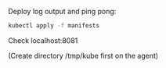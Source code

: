 Deploy log output and ping pong:
```sh
kubectl apply -f manifests
```

Check localhost:8081

(Create directory /tmp/kube first on the agent)